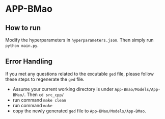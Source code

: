 # APP-BMao
## How to run
Modify the hyperparameters in `hyperparameters.json`.
Then simply run `python main.py`.

## Error Handling
If you met any questions related to the excutable `ged` file, please follow these steps to regenerate the `ged` file.

- Assume your current working directory is under `App-Bmao/Models/App-BMao/`. Then `cd src_cpp/`
- run command `make clean`
- run command `make`
- copy the newly generated `ged` file to `App-BMao/Models/App-BMao`.